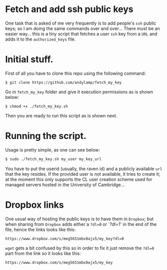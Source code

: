# Fetch and add ssh public keys

One task that is asked of me very frequently is to add people's `ssh` public
keys; so I am doing the same commands over and over... There must
be an easier way... this is a tiny script that fetches a user `ssh` key from 
a `URL` and adds it to the `authorized_keys` file.

# Initial stuff.

First of all you have to clone this repo using the following command:

```
$ git clone https://github.com/andylamp/fetch_my_key
```

Go in `fetch_my_key` folder and give it execution permissions as is shown
below:

```
$ chmod +x ./fetch_my_key.sh
```

Then you are ready to run this script as is shown next.

# Running the script.

Usage is pretty simple, as one can see below:

```bash
$ sudo ./fetch_my_key.sh my_user my_key_url
```

You have to put the userid (usually, the raven id) and a publicly available 
`url` that the key resides. If the provided user is not available, it tries to 
create it; at the moment this only supports the CL user creation scheme 
used for managed servers hosted in the University of Cambridge...

# Dropbox links

One usual way of hosting the public keys is to have them in `Dropbox`; but when
sharing from `Dropbox` adds either a `?dl=0` or `?dl=1' in the end of the file,
hence the links looks like this:

```
https://www.dropbox.com/s/meg5651mbx0ajx5/my_key?dl=0
```

`wget` gets a bit confused by this so in order to fix it just remove the `?dl=0`
part from the link so it looks like this:

```
https://www.dropbox.com/s/meg5651mbx0ajx5/my_key
```